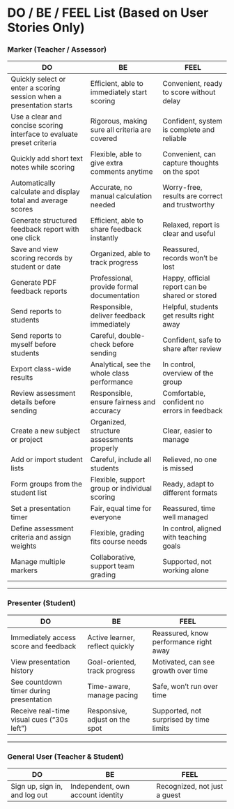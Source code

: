# DO / BE / FEEL List (Based on User Stories Only)

### Marker (Teacher / Assessor)

| **DO**                                                                 | **BE**                                           | **FEEL**                                         |
| ---------------------------------------------------------------------- | ------------------------------------------------ | ------------------------------------------------ |
| Quickly select or enter a scoring session when a presentation starts   | Efficient, able to immediately start scoring     | Convenient, ready to score without delay         |
| Use a clear and concise scoring interface to evaluate preset criteria  | Rigorous, making sure all criteria are covered   | Confident, system is complete and reliable       |
| Quickly add short text notes while scoring                            | Flexible, able to give extra comments anytime    | Convenient, can capture thoughts on the spot     |
| Automatically calculate and display total and average scores           | Accurate, no manual calculation needed           | Worry-free, results are correct and trustworthy  |
| Generate structured feedback report with one click                     | Efficient, able to share feedback instantly      | Relaxed, report is clear and useful              |
| Save and view scoring records by student or date                       | Organized, able to track progress                | Reassured, records won’t be lost                 |
| Generate PDF feedback reports                                          | Professional, provide formal documentation       | Happy, official report can be shared or stored   |
| Send reports to students                                               | Responsible, deliver feedback immediately        | Helpful, students get results right away         |
| Send reports to myself before students                                 | Careful, double-check before sending             | Confident, safe to share after review            |
| Export class-wide results                                              | Analytical, see the whole class performance      | In control, overview of the group                |
| Review assessment details before sending                               | Responsible, ensure fairness and accuracy        | Comfortable, confident no errors in feedback     |
| Create a new subject or project                                        | Organized, structure assessments properly        | Clear, easier to manage                          |
| Add or import student lists                                            | Careful, include all students                    | Relieved, no one is missed                       |
| Form groups from the student list                                      | Flexible, support group or individual scoring    | Ready, adapt to different formats                |
| Set a presentation timer                                               | Fair, equal time for everyone                    | Reassured, time well managed                     |
| Define assessment criteria and assign weights                          | Flexible, grading fits course needs              | In control, aligned with teaching goals          |
| Manage multiple markers                                                | Collaborative, support team grading              | Supported, not working alone                     |


---

### Presenter (Student)

| **DO**                                      | **BE**                          | **FEEL**                                  |
| ------------------------------------------- | ------------------------------- | ----------------------------------------- |
| Immediately access score and feedback       | Active learner, reflect quickly | Reassured, know performance right away    |
| View presentation history                   | Goal-oriented, track progress   | Motivated, can see growth over time       |
| See countdown timer during presentation     | Time-aware, manage pacing       | Safe, won’t run over time                 |
| Receive real-time visual cues (“30s left”)  | Responsive, adjust on the spot  | Supported, not surprised by time limits   |


---

### General User (Teacher & Student)

| **DO**                        | **BE**                           | **FEEL**                                |
| ----------------------------- | -------------------------------- | --------------------------------------- |
| Sign up, sign in, and log out | Independent, own account identity | Recognized, not just a guest            |
